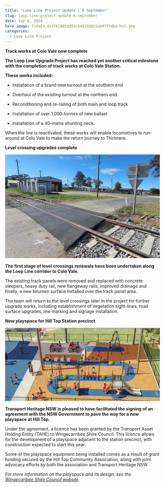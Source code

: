 ```yaml
---
title: "Loop Line Project Update | 6 September"
slug: loop-line-project-update-6-september
date: Sep 6, 2024
hero_image: f14a23_4237618053d54cb49293815aa97f7dba~mv2.jpg
categories:
  - Loop Line Project
---
```



**Track works at Colo Vale now complete**

**The Loop Line Upgrade Project has reached yet another critical milestone with the completion of track works at Colo Vale Station.**

**These works included:**

- Installation of a brand new turnout at the southern end

- Overhaul of the existing turnout at the northern end

- Reconditioning and re-railing of both main and loop track

- Installation of over 1,000-tonnes of new ballast

- Installation of a 40-metre shunting neck.

When the line is reactivated, these works will enable locomotives to run-around at Colo Vale to make the return journey to Thirlmere.

**Level crossing upgrades complete**

![ree](f14a23_7d60266b5a274885870092d623970083~mv2.jpg)

**The first stage of level crossings renewals have been undertaken along the Loop Line corridor to Colo Vale.**

The existing track panels were removed and replaced with concrete sleepers, heavy duty rail, new flangeway rails, improved drainage and finally, a new bitumen surface installed over the track panel area.

The team will return to the level crossings later in the project for further upgrade works, including establishment of vegetation sight-lines, road surface upgrades, line marking and signage installation.

**New playspace for Hill Top Station precinct**

![ree](f14a23_7479f76c5cf14976a127b42df5da66a0~mv2.png)

**Transport Heritage NSW is pleased to have facilitated the signing of an agreement with the NSW Government to pave the way for a new playspace at Hill Top.**

Under the agreement, a licence has been granted by the Transport Asset Holding Entity (TAHE) to Wingecarribee Shire Council. This licence allows for the development of a playspace adjacent to the station precinct, with construction expected to start this year.

Some of the playspace equipment being installed comes as a result of grant funding secured by the Hill Top Community Association, along with joint advocacy efforts by both the association and Transport Heritage NSW.

*For more information on the playspace and its design, see the* [*Wingecaribee Shire Council website*](https://participatewingecarribee.wsc.nsw.gov.au/hilltop-playspace?mc_cid=9ca3224f8a&mc_eid=620387c4ef)
